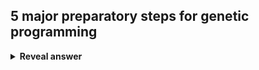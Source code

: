 ## 5 major preparatory steps for genetic programming
<details>
<summary><b>Reveal answer</b></summary>
1. Determine set of terminals<br>2. Determine set of funcitons<br>3. Determine fitness measure<br>4. Determine parameters for the run<br>5. Determining the criterion for termination
</details>
